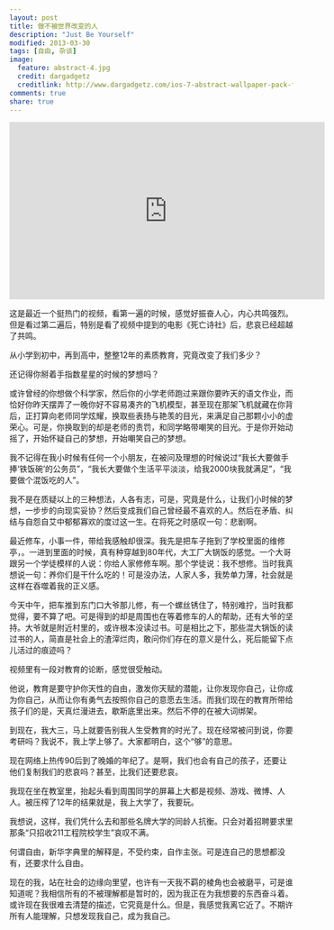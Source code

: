 ```yaml
---
layout: post
title: 做不被世界改变的人
description: "Just Be Yourself"
modified: 2013-03-30
tags: [自由, 杂谈]
image:
  feature: abstract-4.jpg
  credit: dargadgetz
  creditlink: http://www.dargadgetz.com/ios-7-abstract-wallpaper-pack-for-iphone-5-and-ipod-touch-retina/
comments: true
share: true
---
```


<iframe width="560" height="315" src="http://v.youku.com/v_show/id_XNTMxNDc4MjA0.html" frameborder="0"> </iframe>

这是最近一个挺热门的视频，看第一遍的时候，感觉好振奋人心，内心共鸣强烈。但是看过第二遍后，特别是看了视频中提到的电影《死亡诗社》后，悲哀已经超越了共鸣。

从小学到初中，再到高中，整整12年的素质教育，究竟改变了我们多少？

还记得你掰着手指数星星的时候的梦想吗？

或许曾经的你想做个科学家，然后你的小学老师跑过来跟你要昨天的语文作业，而恰好你昨天摆弄了一晚你好不容易凑齐的飞机模型，甚至现在那架飞机就藏在你背后，正打算向老师同学炫耀，换取些表扬与艳羡的目光，来满足自己那颗小小的虚荣心。可是，你换取到的却是老师的责罚，和同学略带嘲笑的目光。于是你开始动摇了，开始怀疑自己的梦想，开始嘲笑自己的梦想。

我不记得在我小时候有任何一个小朋友，在被问及理想的时候说过“我长大要做手捧‘铁饭碗’的公务员”，“我长大要做个生活平平淡淡，给我2000块我就满足”，“我要做个混饭吃的人”。

我不是在质疑以上的三种想法，人各有志，可是，究竟是什么，让我们小时候的梦想，一步步的向现实妥协？然后变成我们自己曾经最不喜欢的人。然后在矛盾、纠结与自怨自艾中郁郁寡欢的度过这一生。在将死之时感叹一句：悲剧啊。

最近修车，小事一件，带给我感触却很深。我先是把车子拖到了学校里面的维修亭，。一进到里面的时候，真有种穿越到80年代，大工厂大锅饭的感觉。一个大哥跟另一个学徒模样的人说：你给人家修修车啊。那个学徒说：我不想修。当时我真想说一句：养你们是干什么吃的！可是没办法，人家人多，我势单力薄，社会就是这样在吞噬着我的正义感。

今天中午，把车推到东门口大爷那儿修，有一个螺丝锈住了，特别难拧，当时我都觉得，要不算了吧。可是得到的却是周围也在等着修车的人的帮助，还有大爷的坚持。大爷就是附近村里的，或许根本没读过书。可是相比之下，那些混大锅饭的读过书的人，简直是社会上的渣滓烂肉，敢问你们存在的意义是什么，死后能留下点儿活过的痕迹吗？

视频里有一段对教育的论断，感觉很受触动。

他说，教育是要守护你天性的自由，激发你天赋的潜能，让你发现你自己，让你成为你自己，从而让你有勇气去按照你自己的意愿去生活。而我们现在的教育所带给孩子们的是，天真烂漫进去，歇斯底里出来。然后不停的在被大词绑架。

到现在，我大三，马上就要告别我人生受教育的时光了。现在经常被问到说，你要考研吗？我说不，我上学上够了。大家都明白，这个“够”的意思。

现在网络上热传90后到了晚婚的年纪了。是啊，我们也会有自己的孩子，还要让他们复制我们的悲哀吗？甚至，比我们还要悲哀。

我现在坐在教室里，抬起头看到周围同学的屏幕上大都是视频、游戏、微博、人人。被压榨了12年的结果就是，我上大学了，我要玩。

我想说，这样，我们凭什么去和那些名牌大学的同龄人抗衡。只会对着招聘要求里那条“只招收211工程院校学生”哀叹不满。

何谓自由，新华字典里的解释是，不受约束，自作主张。可是连自己的思想都没有，还要求什么自由。

现在的我，站在社会的边缘向里望，也许有一天我不羁的棱角也会被磨平，可是谁知道呢？我相信所有的不被理解都是暂时的，因为我正在为我想要的东西奋斗着。或许现在我很难去清楚的描述，它究竟是什么。但是，我感觉我离它近了。不期许所有人能理解，只想发现我自己，成为我自己。
